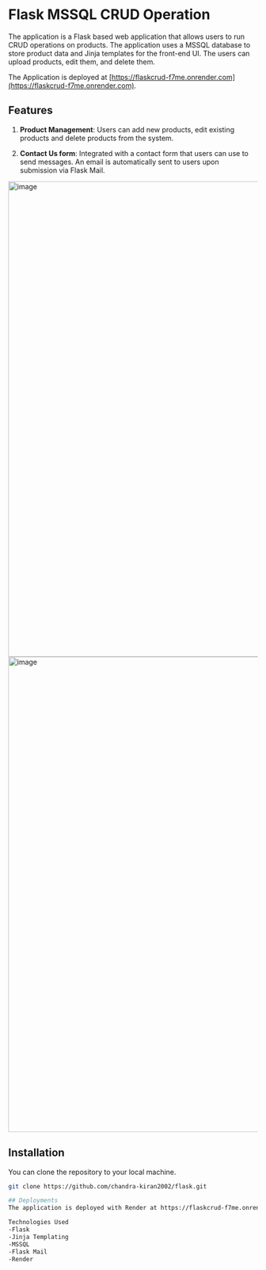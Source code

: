 # Flask MSSQL CRUD Operation

The application is a Flask based web application that allows users to run CRUD operations on products. The application uses a MSSQL database to store product data and Jinja templates for the front-end UI. The users can upload products, edit them, and delete them. 

The Application is deployed at [https://flaskcrud-f7me.onrender.com](https://flaskcrud-f7me.onrender.com).

## Features

1. **Product Management**: Users can add new products, edit existing products and delete products from the system.

2. **Contact Us form**: Integrated with a contact form that users can use to send messages. An email is automatically sent to users upon submission via Flask Mail.
<img width="960" alt="image" src="https://github.com/chandra-kiran2002/flask/assets/90372447/0c86d57d-16d4-4d60-9c16-c5b23bba7683">

<img width="960" alt="image" src="https://github.com/chandra-kiran2002/flask/assets/90372447/c9e0319e-4051-4208-807b-7d625d0e3508">


## Installation

You can clone the repository to your local machine.

```bash
git clone https://github.com/chandra-kiran2002/flask.git

## Deployments
The application is deployed with Render at https://flaskcrud-f7me.onrender.com.

Technologies Used
-Flask
-Jinja Templating
-MSSQL
-Flask Mail
-Render

